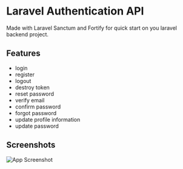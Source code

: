 
# Laravel Authentication API

Made with Laravel Sanctum and Fortify for quick start on you laravel backend project.
## Features

- login
- register
- logout
- destroy token
- reset password
- verify email
- confirm password
- forgot password
- update profile information
- update password

## Screenshots

![App Screenshot](https://github.com/reancirl/Laravel-Auth-API/public/images/postman-resources.png)